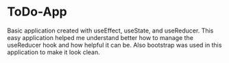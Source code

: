 # ToDo-App
Basic application created with useEffect, useState, and useReducer. This easy application helped me understand better how to manage the useReducer hook and how helpful it can be. Also bootstrap was used in this application to make it look clean.
